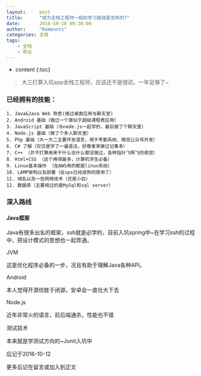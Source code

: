 ```yaml
---
layout:     post
title:      "成为全栈工程师一般的学习路径是怎样的?"
date:       2016-10-10 09:30:00
author:     "Romennts"
categories: 全栈
tags:
    - 全栈
    - 职业
---
```


* content
{:toc}

> 大三打算入坑app全栈工程师，应该还不是很迟。一年足够了~

### 已经拥有的技能：

```
1. Java&Java Web 熟悉(做过桌面应用与聊天室)
2. Android 基础（做过一个类似于超级课程表应用）
3. JavaScript 基础（与node.js一起学的，最后做了个聊天室）
4. Node.js 基础（做了个多人聊天室）
5. Php 基础（大一大二主要开发语言，用于考勤系统、微信公众号开发）
6. C# 了解（仅仅是学了一遍语法，好像拿来做过记事本）
7. C++ （并不打算用来干什么也什么都没做过，各种指针飞啊飞的感觉）
8. Html+CSS （这个用得最多，计算机学生必备）
9. Linux基本操作 （在AWS用的都是linux系统）
10. LAMP架构以及部署（在vps已经成熟的使用了）
11. 域名以及一些网络技术（还是小白）
12. 数据库（主要用过的是MySql和sql server）
```





### 深入路线

#### Java框架
Java有很多出名的框架，ssh就是必学的，目前入坑spring中~在学习ssh的过程中，把设计模式的思想也一起弄通。

JVM

这是优化程序必备的一步，况且有助于理解Java各种API。

Android

本人觉得开源优胜于闭源，安卓会一直壮大下去

Node.js

近年非常火的语言，前后端通杀，性能也不错

测试技术

本来就是学测试方向的~Junit入坑中


后记于2016-10-12

更多后记在留言或加入到正文
